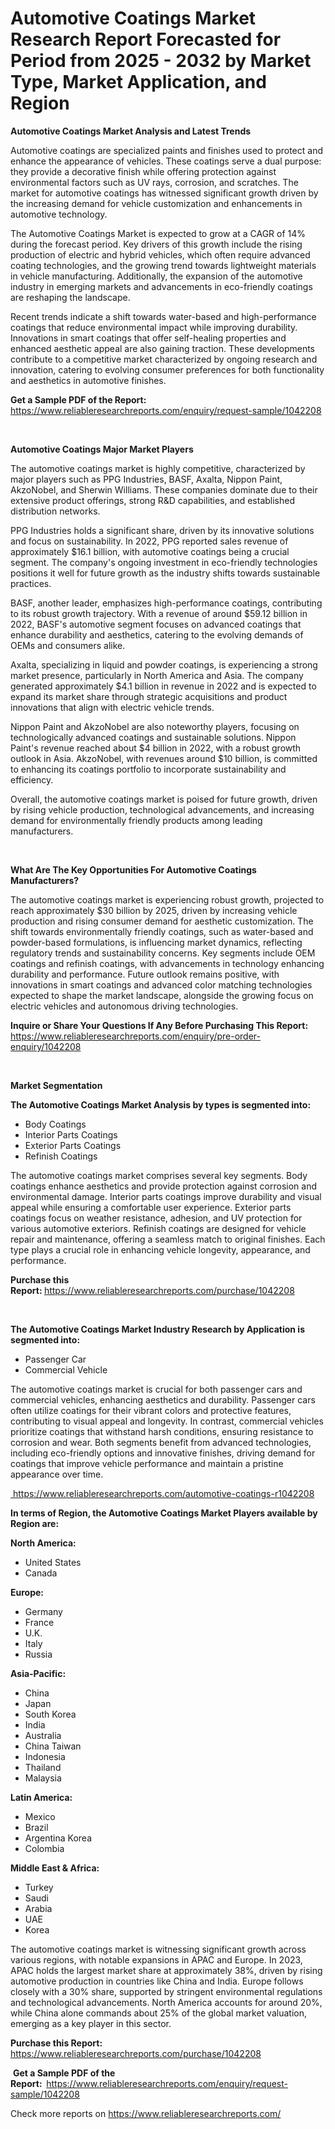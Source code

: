 <p><h1>Automotive Coatings Market Research Report Forecasted for Period from 2025 -  2032 by Market Type, Market Application, and Region</h1></p><p><strong>Automotive Coatings Market Analysis and Latest Trends</strong></p>
<p><p>Automotive coatings are specialized paints and finishes used to protect and enhance the appearance of vehicles. These coatings serve a dual purpose: they provide a decorative finish while offering protection against environmental factors such as UV rays, corrosion, and scratches. The market for automotive coatings has witnessed significant growth driven by the increasing demand for vehicle customization and enhancements in automotive technology.</p><p>The Automotive Coatings Market is expected to grow at a CAGR of 14% during the forecast period. Key drivers of this growth include the rising production of electric and hybrid vehicles, which often require advanced coating technologies, and the growing trend towards lightweight materials in vehicle manufacturing. Additionally, the expansion of the automotive industry in emerging markets and advancements in eco-friendly coatings are reshaping the landscape.</p><p>Recent trends indicate a shift towards water-based and high-performance coatings that reduce environmental impact while improving durability. Innovations in smart coatings that offer self-healing properties and enhanced aesthetic appeal are also gaining traction. These developments contribute to a competitive market characterized by ongoing research and innovation, catering to evolving consumer preferences for both functionality and aesthetics in automotive finishes.</p></p>
<p><strong>Get a Sample PDF of the Report:&nbsp;</strong> <a href="https://www.reliableresearchreports.com/enquiry/request-sample/1042208?utm_campaign=2216&utm_medium=2&utm_source=Github&utm_content=ia&utm_term=06032025&utm_id=automotive-coatings">https://www.reliableresearchreports.com/enquiry/request-sample/1042208</a></p>
<p>&nbsp;</p>
<p><strong>Automotive Coatings Major Market Players</strong></p>
<p><p>The automotive coatings market is highly competitive, characterized by major players such as PPG Industries, BASF, Axalta, Nippon Paint, AkzoNobel, and Sherwin Williams. These companies dominate due to their extensive product offerings, strong R&D capabilities, and established distribution networks.</p><p>PPG Industries holds a significant share, driven by its innovative solutions and focus on sustainability. In 2022, PPG reported sales revenue of approximately $16.1 billion, with automotive coatings being a crucial segment. The company's ongoing investment in eco-friendly technologies positions it well for future growth as the industry shifts towards sustainable practices.</p><p>BASF, another leader, emphasizes high-performance coatings, contributing to its robust growth trajectory. With a revenue of around $59.12 billion in 2022, BASF's automotive segment focuses on advanced coatings that enhance durability and aesthetics, catering to the evolving demands of OEMs and consumers alike.</p><p>Axalta, specializing in liquid and powder coatings, is experiencing a strong market presence, particularly in North America and Asia. The company generated approximately $4.1 billion in revenue in 2022 and is expected to expand its market share through strategic acquisitions and product innovations that align with electric vehicle trends.</p><p>Nippon Paint and AkzoNobel are also noteworthy players, focusing on technologically advanced coatings and sustainable solutions. Nippon Paint's revenue reached about $4 billion in 2022, with a robust growth outlook in Asia. AkzoNobel, with revenues around $10 billion, is committed to enhancing its coatings portfolio to incorporate sustainability and efficiency.</p><p>Overall, the automotive coatings market is poised for future growth, driven by rising vehicle production, technological advancements, and increasing demand for environmentally friendly products among leading manufacturers.</p></p>
<p>&nbsp;</p>
<p><strong>What Are The Key Opportunities For Automotive Coatings Manufacturers?</strong></p>
<p><p>The automotive coatings market is experiencing robust growth, projected to reach approximately $30 billion by 2025, driven by increasing vehicle production and rising consumer demand for aesthetic customization. The shift towards environmentally friendly coatings, such as water-based and powder-based formulations, is influencing market dynamics, reflecting regulatory trends and sustainability concerns. Key segments include OEM coatings and refinish coatings, with advancements in technology enhancing durability and performance. Future outlook remains positive, with innovations in smart coatings and advanced color matching technologies expected to shape the market landscape, alongside the growing focus on electric vehicles and autonomous driving technologies.</p></p>
<p><strong>Inquire or Share Your Questions If Any Before Purchasing This Report:</strong> <a href="https://www.reliableresearchreports.com/enquiry/pre-order-enquiry/1042208?utm_campaign=2216&utm_medium=2&utm_source=Github&utm_content=ia&utm_term=06032025&utm_id=automotive-coatings">https://www.reliableresearchreports.com/enquiry/pre-order-enquiry/1042208</a></p>
<p>&nbsp;</p>
<p><strong>Market Segmentation</strong></p>
<p><strong>The Automotive Coatings Market Analysis by types is segmented into:</strong></p>
<p><ul><li>Body Coatings</li><li>Interior Parts Coatings</li><li>Exterior Parts Coatings</li><li>Refinish Coatings</li></ul></p>
<p><p>The automotive coatings market comprises several key segments. Body coatings enhance aesthetics and provide protection against corrosion and environmental damage. Interior parts coatings improve durability and visual appeal while ensuring a comfortable user experience. Exterior parts coatings focus on weather resistance, adhesion, and UV protection for various automotive exteriors. Refinish coatings are designed for vehicle repair and maintenance, offering a seamless match to original finishes. Each type plays a crucial role in enhancing vehicle longevity, appearance, and performance.</p></p>
<p><strong>Purchase this Report:&nbsp;</strong><a href="https://www.reliableresearchreports.com/purchase/1042208?utm_campaign=2216&utm_medium=2&utm_source=Github&utm_content=ia&utm_term=06032025&utm_id=automotive-coatings">https://www.reliableresearchreports.com/purchase/1042208</a></p>
<p>&nbsp;</p>
<p><strong>The Automotive Coatings Market Industry Research by Application is segmented into:</strong></p>
<p><ul><li>Passenger Car</li><li>Commercial Vehicle</li></ul></p>
<p><p>The automotive coatings market is crucial for both passenger cars and commercial vehicles, enhancing aesthetics and durability. Passenger cars often utilize coatings for their vibrant colors and protective features, contributing to visual appeal and longevity. In contrast, commercial vehicles prioritize coatings that withstand harsh conditions, ensuring resistance to corrosion and wear. Both segments benefit from advanced technologies, including eco-friendly options and innovative finishes, driving demand for coatings that improve vehicle performance and maintain a pristine appearance over time.</p></p>
<p><a href="https://www.reliableresearchreports.com/automotive-coatings-r1042208?utm_campaign=2216&utm_medium=2&utm_source=Github&utm_content=ia&utm_term=06032025&utm_id=automotive-coatings">&nbsp;https://www.reliableresearchreports.com/automotive-coatings-r1042208</a></p>
<p><strong>In terms of Region, the Automotive Coatings Market Players available by Region are:</strong></p>
<p>
    <p> <strong> North America: </strong>
        <ul>
            <li>United States</li>
            <li>Canada</li>
        </ul>
        </p> 
    <p> <strong> Europe: </strong>
        <ul>
            <li>Germany</li>
            <li>France</li>
            <li>U.K.</li>
            <li>Italy</li>
            <li>Russia</li>
        </ul>
        </p> 
    <p> <strong> Asia-Pacific: </strong>
        <ul>
            <li>China</li>
            <li>Japan</li>
            <li>South Korea</li>
            <li>India</li>
            <li>Australia</li>
            <li>China Taiwan</li>
            <li>Indonesia</li>
            <li>Thailand</li>
            <li>Malaysia</li>
        </ul>
        </p> 
    <p> <strong> Latin America: </strong>
        <ul>
            <li>Mexico</li>
            <li>Brazil</li>
            <li>Argentina Korea</li>
            <li>Colombia</li>
        </ul>
        </p> 
    <p> <strong> Middle East & Africa: </strong>
        <ul>
            <li>Turkey</li>
            <li>Saudi</li>
            <li>Arabia</li>
            <li>UAE</li>
            <li>Korea</li>
        </ul>
    </p>
    </p>
<p><p>The automotive coatings market is witnessing significant growth across various regions, with notable expansions in APAC and Europe. In 2023, APAC holds the largest market share at approximately 38%, driven by rising automotive production in countries like China and India. Europe follows closely with a 30% share, supported by stringent environmental regulations and technological advancements. North America accounts for around 20%, while China alone commands about 25% of the global market valuation, emerging as a key player in this sector.</p></p>
<p><strong>Purchase this Report: </strong><a href="https://www.reliableresearchreports.com/purchase/1042208?utm_campaign=2216&utm_medium=2&utm_source=Github&utm_content=ia&utm_term=06032025&utm_id=automotive-coatings">https://www.reliableresearchreports.com/purchase/1042208</a></p>
<p>&nbsp;<strong>Get a Sample PDF of the Report:&nbsp;&nbsp;</strong><a href="https://www.reliableresearchreports.com/enquiry/request-sample/1042208?utm_campaign=2216&utm_medium=2&utm_source=Github&utm_content=ia&utm_term=06032025&utm_id=automotive-coatings">https://www.reliableresearchreports.com/enquiry/request-sample/1042208</a></p>
<p><strong></strong></p>
<p>Check more reports on <a href="https://www.reliableresearchreports.com/?utm_campaign=2216&utm_medium=2&utm_source=Github&utm_content=ia&utm_term=06032025&utm_id=automotive-coatings">https://www.reliableresearchreports.com/</a></p>